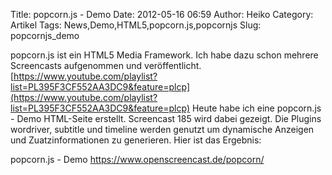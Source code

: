 Title: popcorn.js - Demo
Date: 2012-05-16 06:59
Author: Heiko
Category: Artikel
Tags: News,Demo,HTML5,popcorn.js,popcornjs
Slug: popcornjs_demo

popcorn.js ist ein HTML5 Media Framework. Ich habe dazu schon mehrere
Screencasts aufgenommen und veröffentlicht.
[https://www.youtube.com/playlist?list=PL395F3CF552AA3DC9&feature=plcp](https://www.youtube.com/playlist?list=PL395F3CF552AA3DC9&feature=plcp)
Heute habe ich eine popcorn.js - Demo HTML-Seite erstellt. Screencast 185 wird
dabei gezeigt. Die Plugins wordriver, subtitle und timeline werden genutzt um
dynamische Anzeigen und Zuatzinformationen zu generieren. Hier ist das
Ergebnis:

popcorn.js - Demo <https://www.openscreencast.de/popcorn/>

